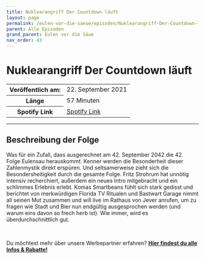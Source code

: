 ```yaml
---
title: Nuklearangriff Der Countdown läuft
layout: page
permalink: /eulen-vor-die-saeue/episoden/Nuklearangriff-Der-Countdown-laeuft
parent: Alle Episoden
grand_parent: Eulen vor die Säue
nav_order: 43
---
```


# Nuklearangriff Der Countdown läuft
<table class="resp-table dcf-table dcf-table-responsive dcf-table-bordered dcf-table-striped dcf-w-100%">
                    <tbody>
                        <tr>
                            <th scope="row">Veröffentlich am:</th>
                            <td data-label="Veröffentlich am:">22. September 2021</td>
                        </tr>
                        <tr>
                            <th scope="row">Länge </th>
                            <td data-label="Länge ">57 Minuten</td>
                        </tr><tr>
                                <th scope="row">Spotify Link</th>
                                <td data-label="Spotify Link"><a href="https://open.spotify.com/episode/2xCB8Sa4XsPJHNzWSdw1bc">Spotify Link</a></td>
                            </tr></tbody>
                </table>

***

## Beschreibung der Folge

<div>
<p>Was für ein Zufall, dass ausgerechnet am 42. September 2042 die 42. Folge Eulensau herauskommt. Kenner werden die Besonderheit dieser Zahlenmystik direkt erspüren. Und seltsamerweise zieht sich die Besondersheitigkeit durch die gesamte Folge. Fritz Strohrum hat unnötig intensiv recherchiert, außerdem ein neues Intro mitgebracht und ein schlimmes Erlebnis erlebt. Komas Smartbeans fühlt sich stark gedisst und berichtet von merkwürdigen Florida TV Ritualen und Bastwart Garage nimmt all seinen Mut zusammen und will live im Rathaus von Jever anrufen, um zu fragen wie Stadt und Bier nun endgültig ausgesprochen werden (und warum eins davon so frech herb ist). Wie immer, wird es überdurchschnittlich gut.</p> <br> <p>Du möchtest mehr über unsere Werbepartner erfahren? <a href="https://linktr.ee/EulenvordieSaeue"><strong>Hier findest du alle Infos & Rabatte!</strong></a></p>  
</div>

